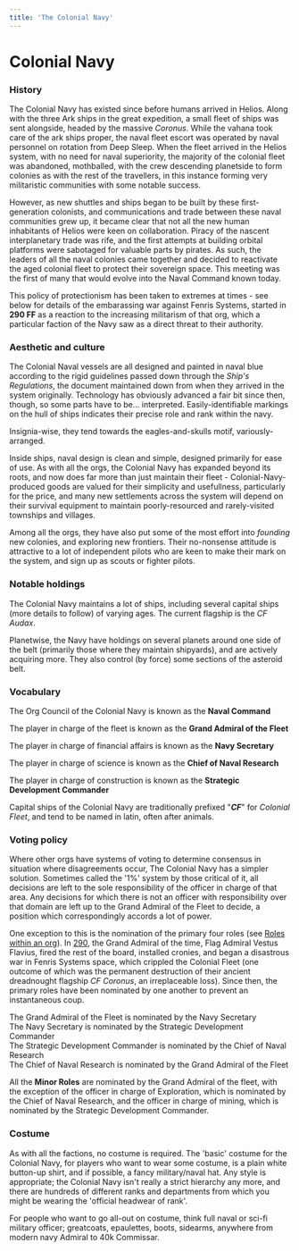 ```yaml
---
title: 'The Colonial Navy'
---
```


# Colonial Navy

### History

The Colonial Navy has existed since before humans arrived in Helios. Along with the three Ark ships in the great expedition, a small fleet of ships was sent alongside, headed by the massive _Coronus_. While the vahana took care of the ark ships proper, the naval fleet escort was operated by naval personnel on rotation from Deep Sleep. When the fleet arrived in the Helios system, with no need for naval superiority, the majority of the colonial fleet was abandoned, mothballed, with the crew descending planetside to form colonies as with the rest of the travellers, in this instance forming very militaristic communities with some notable success.

However, as new shuttles and ships began to be built by these first-generation colonists, and communications and trade between these naval communities grew up, it became clear that not all the new human inhabitants of Helios were keen on collaboration. Piracy of the nascent interplanetary trade was rife, and the first attempts at building orbital platforms were sabotaged for valuable parts by pirates. As such, the leaders of all the naval colonies came together and decided to reactivate the aged colonial fleet to protect their sovereign space. This meeting was the first of many that would evolve into the Naval Command known today.

This policy of protectionism has been taken to extremes at times - see below for details of the embarassing war against Fenris Systems, started in **290 FF** as a reaction to the increasing militarism of that org, which a particular faction of the Navy saw as a direct threat to their authority.

### Aesthetic and culture

The Colonial Naval vessels are all designed and painted in naval blue according to the rigid guidelines passed down through the _Ship's Regulations_, the document maintained down from when they arrived in the system originally. Technology has obviously advanced a fair bit since then, though, so some parts have to be... interpreted. Easily-identifiable markings on the hull of ships indicates their precise role and rank within the navy.

Insignia-wise, they tend towards the eagles-and-skulls motif, variously-arranged.

Inside ships, naval design is clean and simple, designed primarily for ease of use. As with all the orgs, the Colonial Navy has expanded beyond its roots, and now does far more than just maintain their fleet - Colonial-Navy-produced goods are valued for their simplicity and usefullness, particularly for the price, and many new settlements across the system will depend on their survival equipment to maintain poorly-resourced and rarely-visited townships and villages.

Among all the orgs, they have also put some of the most effort into _founding_ new colonies, and exploring new frontiers. Their no-nonsense attitude is attractive to a lot of independent pilots who are keen to make their mark on the system, and sign up as scouts or fighter pilots.

### Notable holdings

The Colonial Navy maintains a lot of ships, including several capital ships (more details to follow) of varying ages. The current flagship is the _CF Audax_.

Planetwise, the Navy have holdings on several planets around one side of the belt (primarily those where they maintain shipyards), and are actively acquiring more. They also control (by force) some sections of the asteroid belt.

### Vocabulary
The Org Council of the Colonial Navy is known as the **Naval Command**

The player in charge of the fleet is known as the **Grand Admiral of the Fleet**

The player in charge of financial affairs is known as the **Navy Secretary**

The player in charge of science is known as the **Chief of Naval Research**

The player in charge of construction is known as the **Strategic Development Commander**

Capital ships of the Colonial Navy are traditionally prefixed "**_CF_**" for _Colonial Fleet_, and tend to be named in latin, often after animals.

### Voting policy
Where other orgs have systems of voting to determine consensus in situation where disagreements occur, The Colonial Navy has a simpler solution. Sometimes called the '1%' system by those critical of it, all decisions are left to the sole responsibility of the officer in charge of that area. Any decisions for which there is not an officer with responsibility over that domain are left up to the Grand Admiral of the Fleet to decide, a position which correspondingly accords a lot of power.

One exception to this is the nomination of the primary four roles (see [Roles within an org](/orgs/roles)). In [290](/history), the Grand Admiral of the time, Flag Admiral Vestus Flavius, fired the rest of the board, installed cronies, and began a disastrous war in Fenris Systems space, which crippled the Colonial Fleet (one outcome of which was the permanent destruction of their ancient dreadnought flagship _CF Coronus_, an irreplaceable loss). Since then, the primary roles have been nominated by one another to prevent an instantaneous coup.

The Grand Admiral of the Fleet is nominated by the Navy Secretary  
The Navy Secretary is nominated by the Strategic Development Commander  
The Strategic Development Commander is nominated by the Chief of Naval Research  
The Chief of Naval Research is nominated by the Grand Admiral of the Fleet  

All the **Minor Roles** are nominated by the Grand Admiral of the fleet, with the exception of the officer in charge of Exploration, which is nominated by the Chief of Naval Research, and the officer in charge of mining, which is nominated by the Strategic Development Commander.

### Costume
As with all the factions, no costume is required. The 'basic' costume for the Colonial Navy, for players who want to wear some costume, is a plain white button-up shirt, and if possible, a fancy military/naval hat. Any style is appropriate; the Colonial Navy isn't really a strict hierarchy any more, and there are hundreds of different ranks and departments from which you might be wearing the 'official headwear of rank'.

For people who want to go all-out on costume, think full naval or sci-fi military officer; greatcoats, epaulettes, boots, sidearms, anywhere from modern navy Admiral to 40k Commissar.
